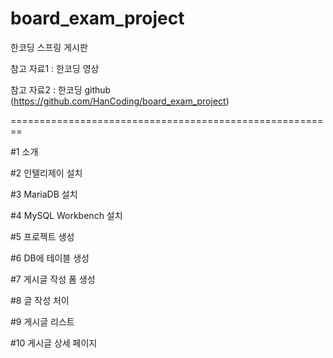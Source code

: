 # board_exam_project
한코딩 스프링 게시판 

참고 자료1 : 한코딩 영상

참고 자료2 : 한코딩 github (https://github.com/HanCoding/board_exam_project)

========================================================


#1 소개

#2 인텔리제이 설치

#3 MariaDB 설치

#4 MySQL Workbench 설치

#5 프로젝트 생성 

#6 DB에 테이블 생성 

#7 게시글 작성 폼 생성

#8 글 작성 처이

#9 게시글 리스트

#10 게시글 상세 페이지
